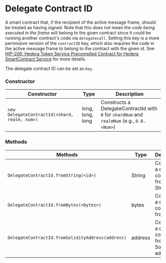 # Delegate Contract ID

A smart contract that, if the recipient of the active message frame, should be treated as having signed. Note that this does not mean the _code being executed in the frame_ will belong to the given contract since it could be running another contract's code via `delegatecall`. Setting this key is a more permissive version of the `contractID` key, which also requires the code in the active message frame to belong to the contract with the given id. See [HIP-206: Hedera Token Service Precompiled Contract for Hedera SmartContract Service](https://hips.hedera.com/hip/hip-206#contract-key) for more details.

The delegate contract ID can be set as `Key`.

### Constructor

| **Constructor**                                     | **Type**         | **Description**                                                                                  |
| --------------------------------------------------- | ---------------- | ------------------------------------------------------------------------------------------------ |
| `new DelegateContractId(<shard, realm, num>)` | long, long, long | Constructs a DelegateContractId with `0` for `shardNum` and `realmNum` (e.g., `0.0.<Num>`) |

### Methods

| **Methods**                                       | **Type** | **Description**                                         |
| ------------------------------------------------- | -------- | ------------------------------------------------------- |
| `DelegateContractId.fromString(<id>)`       | String   | Constructs a delegate contract ID from a String         |
| `DelegateContractId.fromBytes(<bytes>)`     | bytes    | Constructs a delegate contract ID from bytes            |
| `DelegateContractId.fromSolidityAddress(address)` | address  | Constructs a delegate contract ID from Solidity address |
